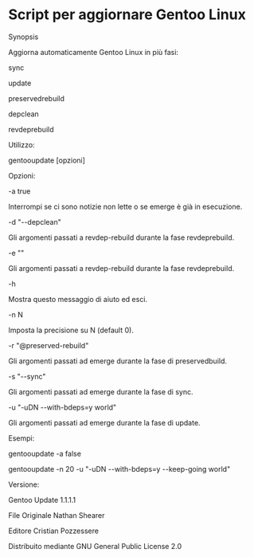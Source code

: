 
Script per aggiornare Gentoo Linux
==================================
Synopsis
 <p> Aggiorna automaticamente Gentoo Linux in più fasi:</p>
  <p>sync</p>
   <p>update</p>
    <p>preservedrebuild</p>
     <p>depclean</p>
      <p>revdeprebuild</p>
<p></p>
<p>Utilizzo:</p>
  <p>gentooupdate [opzioni]</p>
<p></p>
<p>Opzioni:</p>
  <p>-a true</p>
    <p>Interrompi se ci sono notizie non lette o se emerge è già in esecuzione.</p>
  <p>-d "--depclean"</p>
   <p> Gli argomenti passati a revdep-rebuild durante la fase revdeprebuild.</p>
  <p>-e ""</p>
   <p> Gli argomenti passati a revdep-rebuild durante la fase revdeprebuild.</p>
 <p> -h</p>
    <p>Mostra questo messaggio di aiuto ed esci.</p>
  <p>-n N</p>
    <p>Imposta la precisione su N (default 0).</p>
  <p>-r "@preserved-rebuild"</p>
   <p> Gli argomenti passati ad emerge durante la fase di preservedbuild.</p>
  <p>-s "--sync"</p>
    <p>Gli argomenti passati ad emerge durante la fase di sync.</p>
  <p>-u "-uDN --with-bdeps=y world"</p>
    <p>Gli argomenti passati ad emerge durante la fase di update.</p>
<p></p>
<p>Esempi:</p>
 <p> gentooupdate -a false</p>
 <p> gentooupdate -n 20 -u "-uDN --with-bdeps=y --keep-going world"</p>
<p></p>
<p>Versione:</p>
  <p>Gentoo Update 1.1.1.1</p>
  <p>File Originale Nathan Shearer</p>
  <p>Editore Cristian Pozzessere</p>
  <p>Distribuito mediante  GNU General Public License 2.0</p>
